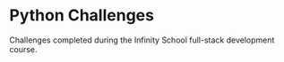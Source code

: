# Python Challenges
 Challenges completed during the Infinity School full-stack development course.
